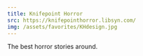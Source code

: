 ```yaml
---
title: Knifepoint Horror
src: https://knifepointhorror.libsyn.com/
img: /assets/favorites/KHdesign.jpg
---
```


The best horror stories around.
